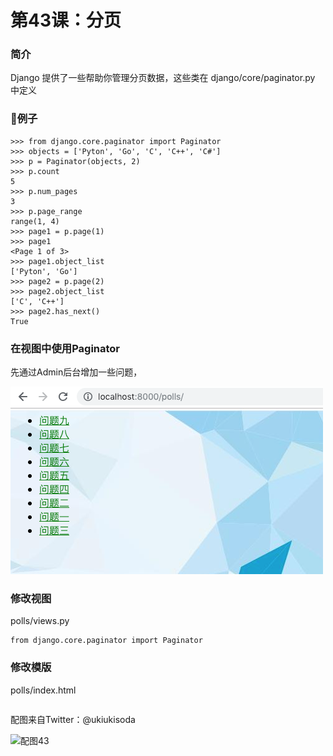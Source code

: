 # 第43课：分页

### 简介
Django 提供了一些帮助你管理分页数据，这些类在 django/core/paginator.py 中定义

### 例子
```
>>> from django.core.paginator import Paginator
>>> objects = ['Pyton', 'Go', 'C', 'C++', 'C#']
>>> p = Paginator(objects, 2)
>>> p.count
5
>>> p.num_pages
3
>>> p.page_range
range(1, 4)
>>> page1 = p.page(1)
>>> page1
<Page 1 of 3>
>>> page1.object_list
['Pyton', 'Go']
>>> page2 = p.page(2)
>>> page2.object_list
['C', 'C++']
>>> page2.has_next()
True
```

### 在视图中使用Paginator
先通过Admin后台增加一些问题，

![class43-01](images/class43-01.png)

### 修改视图
polls/views.py
```
from django.core.paginator import Paginator

```

### 修改模版
polls/index.html
```
```

配图来自Twitter：@ukiukisoda

![配图43](https://wiki.huihoo.com/images/d/d3/Devopsgirls43.jpg)